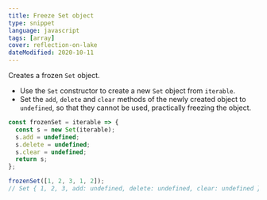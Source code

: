 ```yaml
---
title: Freeze Set object
type: snippet
language: javascript
tags: [array]
cover: reflection-on-lake
dateModified: 2020-10-11
---
```


Creates a frozen `Set` object.

- Use the `Set` constructor to create a new `Set` object from `iterable`.
- Set the `add`, `delete` and `clear` methods of the newly created object to `undefined`, so that they cannot be used, practically freezing the object.

```js
const frozenSet = iterable => {
  const s = new Set(iterable);
  s.add = undefined;
  s.delete = undefined;
  s.clear = undefined;
  return s;
};

frozenSet([1, 2, 3, 1, 2]);
// Set { 1, 2, 3, add: undefined, delete: undefined, clear: undefined }
```
